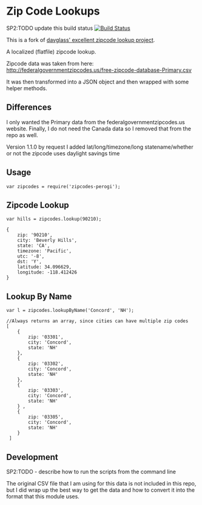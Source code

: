 Zip Code Lookups
================
SP2:TODO update this build status
[![Build Status](https://travis-ci.org/davglass/zipcodes.svg?branch=master)](https://travis-ci.org/davglass/zipcodes)

This is a fork of [davglass' excellent zipcode lookup project](https://github.com/davglass/zipcodes).  

A localized (flatfile) zipcode lookup.

Zipcode data was taken from here: http://federalgovernmentzipcodes.us/free-zipcode-database-Primary.csv

It was then transformed into a JSON object and then wrapped with some helper methods.

Differences
-----------
I only wanted the Primary data from the federalgovernmentzipcodes.us website.  Finally, I do not need the Canada data so I removed that from the repo as well.  
 
Version 1.1.0 by request I added lat/long/timezone/long statename/whether or not the zipcode uses daylight savings time

Usage
-----
    var zipcodes = require('zipcodes-perogi');

Zipcode Lookup
--------------

    var hills = zipcodes.lookup(90210);  

    { 
        zip: '90210',  
        city: 'Beverly Hills',  
        state: 'CA',
        timezone: 'Pacific',
        utc: '-8',
        dst: 'Y',
        latitude: 34.096629,
        longitude: -118.412426
    }


Lookup By Name
--------------

    var l = zipcodes.lookupByName('Concord', 'NH');
    
    //Always returns an array, since cities can have multiple zip codes
    [ 
        { 
            zip: '03301',
            city: 'Concord',
            state: 'NH' 
        },
        { 
            zip: '03302',
            city: 'Concord',
            state: 'NH' 
        },
        { 
            zip: '03303',
            city: 'Concord',
            state: 'NH' 
        } ,
        { 
            zip: '03305',
            city: 'Concord',
            state: 'NH' 
        } 
     ]


Development
-----------
SP2:TODO - describe how to run the scripts from the command line

The original CSV file that I am using for this data is not included in this repo, but I did wrap up
the best way to get the data and how to convert it into the format that this module uses.
